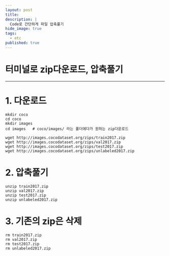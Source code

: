 ```yaml
---
layout: post
title: 
description: |
  Code로 간단하게 파일 압축풀기
hide_image: true
tags:
  - etc
published: true
---
```


# 터미널로 zip다운로드, 압축풀기
* * *

# 1. 다운로드
```
mkdir coco
cd coco
mkdir images
cd images   # coco/images/ 라는 폴더에다가 원하는 zip다운로드

wget http://images.cocodataset.org/zips/train2017.zip
wget http://images.cocodataset.org/zips/val2017.zip
wget http://images.cocodataset.org/zips/test2017.zip
wget http://images.cocodataset.org/zips/unlabeled2017.zip
```

# 2. 압축풀기
```
unzip train2017.zip
unzip val2017.zip
unzip test2017.zip
unzip unlabeled2017.zip
```
# 3. 기존의 zip은 삭제
```
rm train2017.zip
rm val2017.zip
rm test2017.zip
rm unlabeled2017.zip 
```

